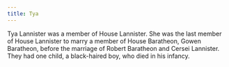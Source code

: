 ```yaml
---
title: Tya
---
```


Tya Lannister was a member of House Lannister. She was the last member of House Lannister to marry a member of House Baratheon, Gowen Baratheon, before the marriage of Robert Baratheon and Cersei Lannister. They had one child, a black-haired boy, who died in his infancy. 


